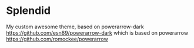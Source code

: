 Splendid
========

My custom awesome theme, based on powerarrow-dark https://github.com/esn89/powerarrow-dark which is based on powerarrow https://github.com/romockee/powerarrow
